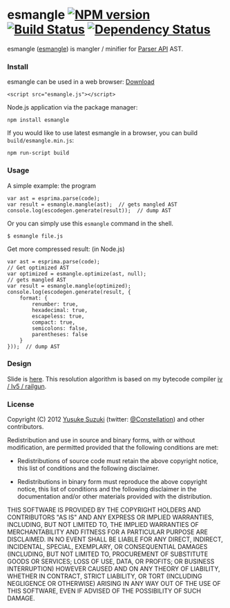 # esmangle [![NPM version][npm-image]][npm-url] [![Build Status][travis-image]][travis-url] [![Dependency Status][daviddm-url]][daviddm-image]

esmangle ([esmangle](http://github.com/Constellation/esmangle)) is
mangler / minifier for [Parser API](https://developer.mozilla.org/en/SpiderMonkey/Parser_API) AST.

### Install

esmangle can be used in a web browser: <a href="http://constellation.github.com/esmangle/javascripts/esmangle.js" target="_blank">Download</a>

    <script src="esmangle.js"></script>


Node.js application via the package manager:

    npm install esmangle

If you would like to use latest esmangle in a browser, you can build `build/esmangle.min.js`:

    npm run-script build


### Usage

A simple example: the program

    var ast = esprima.parse(code);
    var result = esmangle.mangle(ast);  // gets mangled AST
    console.log(escodegen.generate(result));  // dump AST

Or you can simply use this `esmangle` command in the shell.

    $ esmangle file.js

Get more compressed result: (in Node.js)

    var ast = esprima.parse(code);
    // Get optimized AST
    var optimized = esmangle.optimize(ast, null);
    // gets mangled AST
    var result = esmangle.mangle(optimized);
    console.log(escodegen.generate(result, {
        format: {
            renumber: true,
            hexadecimal: true,
            escapeless: true,
            compact: true,
            semicolons: false,
            parentheses: false
        }
    }));  // dump AST


### Design

Slide is [here](https://speakerdeck.com/constellation/escodegen-and-esmangle-using-mozilla-javascript-ast-as-an-ir).
This resolution algorithm is based on my bytecode compiler [iv / lv5 / railgun](https://github.com/Constellation/iv/tree/master/iv/lv5/railgun).

### License

Copyright (C) 2012 [Yusuke Suzuki](http://github.com/Constellation)
 (twitter: [@Constellation](http://twitter.com/Constellation)) and other contributors.

Redistribution and use in source and binary forms, with or without
modification, are permitted provided that the following conditions are met:

  * Redistributions of source code must retain the above copyright
    notice, this list of conditions and the following disclaimer.

  * Redistributions in binary form must reproduce the above copyright
    notice, this list of conditions and the following disclaimer in the
    documentation and/or other materials provided with the distribution.

THIS SOFTWARE IS PROVIDED BY THE COPYRIGHT HOLDERS AND CONTRIBUTORS "AS IS"
AND ANY EXPRESS OR IMPLIED WARRANTIES, INCLUDING, BUT NOT LIMITED TO, THE
IMPLIED WARRANTIES OF MERCHANTABILITY AND FITNESS FOR A PARTICULAR PURPOSE
ARE DISCLAIMED. IN NO EVENT SHALL <COPYRIGHT HOLDER> BE LIABLE FOR ANY
DIRECT, INDIRECT, INCIDENTAL, SPECIAL, EXEMPLARY, OR CONSEQUENTIAL DAMAGES
(INCLUDING, BUT NOT LIMITED TO, PROCUREMENT OF SUBSTITUTE GOODS OR SERVICES;
LOSS OF USE, DATA, OR PROFITS; OR BUSINESS INTERRUPTION) HOWEVER CAUSED AND
ON ANY THEORY OF LIABILITY, WHETHER IN CONTRACT, STRICT LIABILITY, OR TORT
(INCLUDING NEGLIGENCE OR OTHERWISE) ARISING IN ANY WAY OUT OF THE USE OF
THIS SOFTWARE, EVEN IF ADVISED OF THE POSSIBILITY OF SUCH DAMAGE.


[npm-url]: https://npmjs.org/package/esmangle
[npm-image]: https://badge.fury.io/js/esmangle.png
[travis-url]: https://travis-ci.org/Constellation/esmangle
[travis-image]: https://travis-ci.org/Constellation/esmangle.png?branch=master
[coveralls-url]: https://coveralls.io/r/Constellation/esmangle
[coveralls-image]: https://coveralls.io/repos/Constellation/esmangle/badge.png
[depstat-url]: https://david-dm.org/Constellation/esmangle
[depstat-image]: https://david-dm.org/Constellation/esmangle.png
[daviddm-url]: https://david-dm.org/Constellation/esmangle.png?theme=shields.io
[daviddm-image]: https://david-dm.org/Constellation/esmangle
